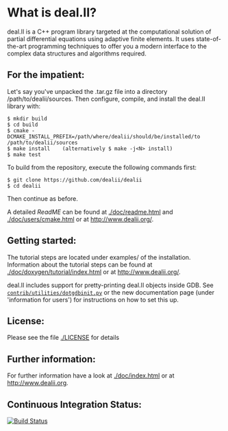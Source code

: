 What is deal.II?
================

deal.II is a C++ program library targeted at the computational solution
of partial differential equations using adaptive finite elements. It uses
state-of-the-art programming techniques to offer you a modern interface
to the complex data structures and algorithms required.

For the impatient:
------------------

Let's say you've unpacked the .tar.gz file into a directory /path/to/dealii/sources. 
Then configure, compile, and install the deal.II library with:

    $ mkdir build
    $ cd build
    $ cmake -DCMAKE_INSTALL_PREFIX=/path/where/dealii/should/be/installed/to /path/to/dealii/sources
    $ make install    (alternatively $ make -j<N> install)
    $ make test

To build from the repository, execute the following commands first:

    $ git clone https://github.com/dealii/dealii
    $ cd dealii

Then continue as before.

A detailed *ReadME* can be found at [./doc/readme.html](http://dealii.org/developer/readme.html)
and [./doc/users/cmake.html](http://dealii.org/developer/users/cmake.html) or at
http://www.dealii.org/.

Getting started:
----------------

The tutorial steps are located under examples/ of the installation.
Information about the tutorial steps can be found at
[./doc/doxygen/tutorial/index.html](http://dealii.org/developer/doxygen/deal.II/Tutorial.html)
or at http://www.dealii.org/.

deal.II includes support for pretty-printing deal.II objects inside GDB.
See [`contrib/utilities/dotgdbinit.py`](contrib/utilities/dotgdbinit.py) or
the new documentation page (under 'information for users') for instructions
on how to set this up.

License:
--------

Please see the file [./LICENSE](LICENSE) for details

Further information:
--------------------

For further information have a look at
[./doc/index.html](http://dealii.org/developer/index.html) or at
http://www.dealii.org.

Continuous Integration Status:
------------------------

[![Build Status](https://travis-ci.org/dealii/dealii.png)](https://travis-ci.org/dealii/dealii)
